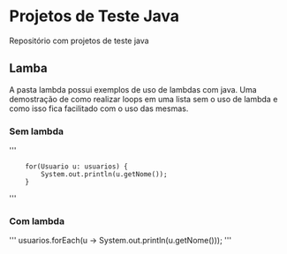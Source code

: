 # Projetos de Teste Java
Repositório com projetos de teste java

## Lamba
A pasta lambda possui exemplos de uso de lambdas com java. Uma demostração de como realizar loops em uma lista sem o uso de lambda e como isso fica facilitado com o uso das mesmas.

### Sem lambda
'''

        for(Usuario u: usuarios) {
            System.out.println(u.getNome());
        }

'''

### Com lambda
'''
        usuarios.forEach(u -> System.out.println(u.getNome()));
'''
